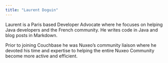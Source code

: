 ```yaml
---
title: "Laurent Doguin"
---
```


Laurent is a Paris based Developer Advocate where he focuses on helping
Java developers and the French community. He writes code in Java and
blog posts in Markdown.

Prior to joining Couchbase he was Nuxeo’s community liaison where he
devoted his time and expertise to helping the entire Nuxeo Community
become more active and efficient.
